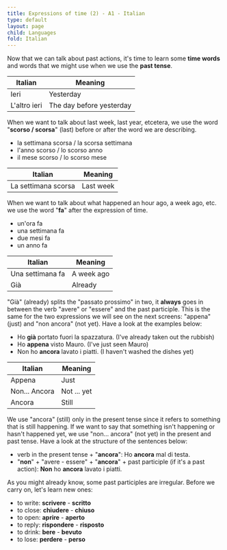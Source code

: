 ```yaml
---
title: Expressions of time (2) - A1 - Italian
type: default
layout: page
child: Languages
fold: Italian
---
```


Now that we can talk about past actions, it's time to learn some **time words**
and words that we might use when we use the **past tense**.

| Italian | Meaning |
| ------- | ------- |
| Ieri | Yesterday |
| L'altro ieri | The day before yesterday |

When we want to talk about last week, last year, etcetera, we use the word
"**scorso / scorsa**" (last) before or after the word we are describing.

- la settimana scorsa / la scorsa settimana
- l'anno scorso / lo scorso anno
- il mese scorso / lo scorso mese

| Italian | Meaning |
| ------- | ------- |
| La settimana scorsa | Last week |

When we want to talk about what happened an hour ago, a week ago, etc. we use
the word "**fa**" after the expression of time.

- un'ora fa
- una settimana fa
- due mesi fa
- un anno fa

| Italian | Meaning |
| ------- | ------- |
| Una settimana fa | A week ago |
| Già | Already |

"Già" (already) splits the "passato prossimo" in two, it **always** goes in
between the verb "avere" or "essere" and the past participle. This is the same
for the two expressions we will see on the next screens: "appena" (just) and
"non ancora" (not yet). Have a look at the examples below:

- Ho **già** portato fuori la spazzatura. (I've already taken out the rubbish)
- Ho **appena** visto Mauro. (I've just seen Mauro)
- Non ho **ancora** lavato i piatti. (I haven't washed the dishes yet)

| Italian | Meaning |
| ------- | ------- |
| Appena | Just |
| Non... Ancora | Not ... yet |
| Ancora | Still |

We use "ancora" (still) only in the present tense since it refers to something
that is still happening. If we want to say that something isn't happening or
hasn't happened yet, we use "non... ancora" (not yet) in the present and past
tense. Have a look at the structure of the sentences below:

- verb in the present tense + "**ancora**": Ho **ancora** mal di testa.
- "**non**" + "avere - essere" + "**ancora**" + past participle (if it's a past
action): **Non** ho **ancora** lavato i piatti.

As you might already know, some past participles are irregular. Before we carry
on, let's learn new ones:

- to write: **scrivere** - **scritto**
- to close: **chiudere** - **chiuso**
- to open: **aprire** - **aperto**
- to reply: **rispondere** - **risposto**
- to drink: **bere** - **bevuto**
- to lose: **perdere** - **perso**
